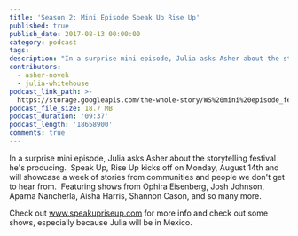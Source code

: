 ```yaml
---
title: 'Season 2: Mini Episode Speak Up Rise Up'
published: true
publish_date: 2017-08-13 00:00:00
category: podcast
tags:
description: "In a surprise mini episode, Julia asks Asher about the storytelling festival he's producing. \_Speak Up, Rise Up kicks off on Monday, August 14th and will showcase a week of stories from communities and people we don't get to hear from."
contributors:
  - asher-novek
  - julia-whitehouse
podcast_link_path: >-
  https://storage.googleapis.com/the-whole-story/WS%20mini%20episode_festival.mp3
podcast_file_size: 18.7 MB
podcast_duration: '09:37'
podcast_length: '18658900'
comments: true
---
```



In a surprise mini episode, Julia asks Asher about the storytelling festival he's producing. &nbsp;Speak Up, Rise Up kicks off on Monday, August 14th and will showcase a week of stories from communities and people we don't get to hear from. &nbsp;Featuring shows from Ophira Eisenberg, Josh Johnson, Aparna Nancherla, Aisha Harris, Shannon Cason, and so many more. &nbsp;

Check out www.speakupriseup.com for more info and check out some shows, especially because Julia will be in Mexico. &nbsp;